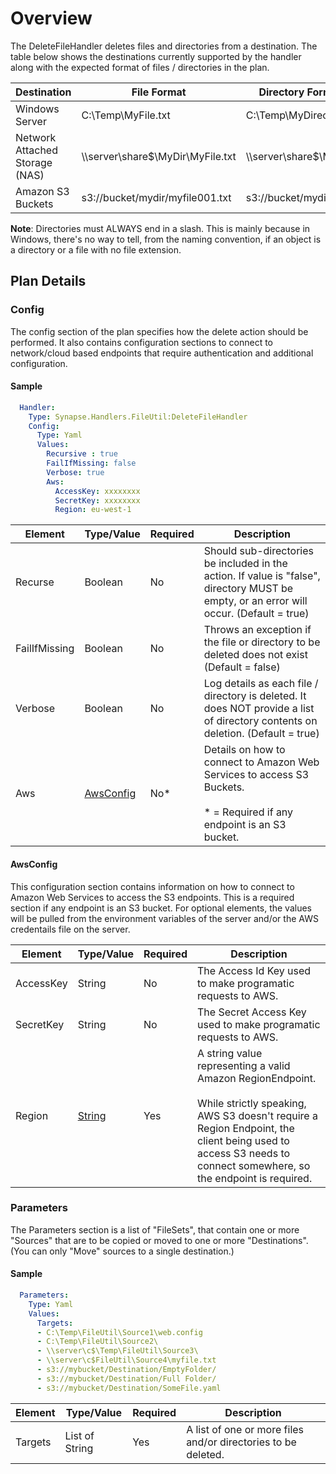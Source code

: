 # Overview
The DeleteFileHandler deletes files and directories from a destination.  The table below shows the destinations currently supported by the handler along with the expected format of files / directories in the plan.

|Destination|File Format|Directory Format
|-----------|-----------|----------------
|Windows Server|C:\Temp\MyFile.txt|C:\Temp\MyDirectory\
|Network Attached Storage (NAS)|\\\server\share$\MyDir\MyFile.txt|\\\server\share$\MyDir\
|Amazon S3 Buckets|s3://bucket/mydir/myfile001.txt|s3://bucket/mydir/

**Note**: Directories must ALWAYS end in a slash.  This is mainly because in Windows, there's no way to tell, from the naming convention, if an object is a directory or a file with no file extension.


## Plan Details
### Config

The config section of the plan specifies how the delete action should be performed.  It also contains configuration sections to connect to network/cloud based endpoints that require authentication and additional configuration.

#### Sample
````yaml
  Handler:
    Type: Synapse.Handlers.FileUtil:DeleteFileHandler
    Config:
      Type: Yaml
      Values:
        Recursive : true
        FailIfMissing: false
        Verbose: true
        Aws:
          AccessKey: xxxxxxxx
          SecretKey: xxxxxxxx
          Region: eu-west-1
````

|Element|Type/Value|Required|Description
|-------|----------|--------|-----------
|Recurse|Boolean|No|Should sub-directories be included in the action.  If value is "false", directory MUST be empty, or an error will occur. (Default = true)
|FailIfMissing|Boolean|No|Throws an exception if the file or directory to be deleted does not exist (Default = false)
|Verbose|Boolean|No|Log details as each file / directory is deleted. It does NOT provide a list of directory contents on deletion. (Default = true)
|Aws|[AwsConfig](#awsconfig)|No*|Details on how to connect to Amazon Web Services to access S3 Buckets.<br><br>* = Required if any endpoint is an S3 bucket.

#### AwsConfig 

This configuration section contains information on how to connect to Amazon Web Services to access the S3 endpoints.  This is a required section if any endpoint is an S3 bucket.  For optional elements, the values will be pulled from the environment variables of the server and/or the AWS credentails file on the server.

|Element|Type/Value|Required|Description
|-------|----------|--------|-----------
|AccessKey|String|No|The Access Id Key used to make programatic requests to AWS.
|SecretKey|String|No|The Secret Access Key used to make programatic requests to AWS.
|Region|[String](http://docs.aws.amazon.com/general/latest/gr/rande.html#s3_region)|Yes|A string value representing a valid Amazon RegionEndpoint.  <br><br>While strictly speaking, AWS S3 doesn't require a Region Endpoint, the client being used to access S3 needs to connect somewhere, so the endpoint is required.


### Parameters

The Parameters section is a list of "FileSets", that contain one or more "Sources" that are to be copied or moved to one or more "Destinations".  (You can only "Move" sources to a single destination.) 

#### Sample
````yaml
  Parameters:
    Type: Yaml
    Values:
      Targets:
      - C:\Temp\FileUtil\Source1\web.config
      - C:\Temp\FileUtil\Source2\
      - \\server\c$\Temp\FileUtil\Source3\
      - \\server\c$FileUtil\Source4\myfile.txt
      - s3://mybucket/Destination/EmptyFolder/
      - s3://mybucket/Destination/Full Folder/
      - s3://mybucket/Destination/SomeFile.yaml
````

|Element|Type/Value|Required|Description
|-------|----|--------|-----------
|Targets|List of String|Yes|A list of one or more files and/or directories to be deleted.

